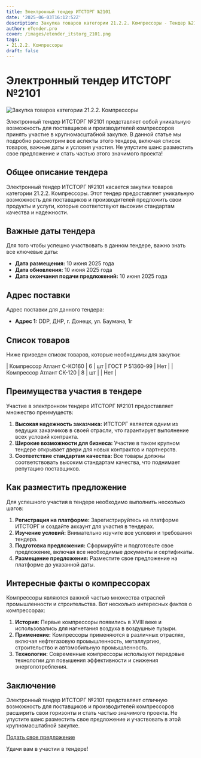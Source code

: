 ```yaml
---
title: Электронный тендер ИТСТОРГ №2101
date: '2025-06-03T16:12:52Z'
description: Закупка товаров категории 21.2.2. Компрессоры - Тендер №2101
author: eTender.pro
cover: /images/etender_itstorg_2101.png
tags:
- 21.2.2. Компрессоры
draft: false
---
```

# Электронный тендер ИТСТОРГ №2101

![Закупка товаров категории 21.2.2. Компрессоры](/images/etender_itstorg_2101.png)

Электронный тендер ИТСТОРГ №2101 представляет собой уникальную возможность для поставщиков и производителей компрессоров принять участие в крупномасштабной закупке. В данной статье мы подробно рассмотрим все аспекты этого тендера, включая список товаров, важные даты и условия участия. Не упустите шанс разместить свое предложение и стать частью этого значимого проекта!

## Общее описание тендера

Электронный тендер ИТСТОРГ №2101 касается закупки товаров категории 21.2.2. Компрессоры. Этот тендер предоставляет уникальную возможность для поставщиков и производителей предложить свои продукты и услуги, которые соответствуют высоким стандартам качества и надежности.

## Важные даты тендера

Для того чтобы успешно участвовать в данном тендере, важно знать все ключевые даты:

- **Дата размещения:** 10 июня 2025 года
- **Дата обновления:** 10 июня 2025 года
- **Дата окончания подачи предложений:** 10 июня 2025 года

## Адрес поставки

Адрес поставки для данного тендера:

- **Адрес 1:** DDP, ДНР, г. Донецк, ул. Баумана, 1г

## Список товаров

Ниже приведен список товаров, которые необходимы для закупки:

| Компрессор Атлант С-КО160 | 6 | шт | ГОСТ Р 51360-99 | Нет |
| Компрессор Атлант СК-120 | 8 | шт | | Нет |

## Преимущества участия в тендере

Участие в электронном тендере ИТСТОРГ №2101 предоставляет множество преимуществ:

1. **Высокая надежность заказчика:** ИТСТОРГ является одним из ведущих заказчиков в своей отрасли, что гарантирует выполнение всех условий контракта.
2. **Широкие возможности для бизнеса:** Участие в таком крупном тендере открывает двери для новых контрактов и партнерств.
3. **Соответствие стандартам качества:** Все товары должны соответствовать высоким стандартам качества, что поднимает репутацию поставщиков.

## Как разместить предложение

Для успешного участия в тендере необходимо выполнить несколько шагов:

1. **Регистрация на платформе:** Зарегистрируйтесь на платформе ИТСТОРГ и создайте аккаунт для участия в тендерах.
2. **Изучение условий:** Внимательно изучите все условия и требования тендера.
3. **Подготовка предложения:** Сформируйте и подготовьте свое предложение, включая все необходимые документы и сертификаты.
4. **Размещение предложения:** Разместите свое предложение на платформе до указанной даты.

## Интересные факты о компрессорах

Компрессоры являются важной частью множества отраслей промышленности и строительства. Вот несколько интересных фактов о компрессорах:

1. **История:** Первые компрессоры появились в XVIII веке и использовались для нагнетания воздуха в воздушные пузыри.
2. **Применение:** Компрессоры применяются в различных отраслях, включая нефтегазовую промышленность, металлургию, строительство и автомобильную промышленность.
3. **Технологии:** Современные компрессоры используют передовые технологии для повышения эффективности и снижения энергопотребления.

## Заключение

Электронный тендер ИТСТОРГ №2101 представляет отличную возможность для поставщиков и производителей компрессоров расширить свои горизонты и стать частью значимого проекта. Не упустите шанс разместить свое предложение и участвовать в этой крупномасштабной закупке.

[Подать свое предложение](https://itstorg.ru/tender-2101?utm_source=etender)

Удачи вам в участии в тендере!